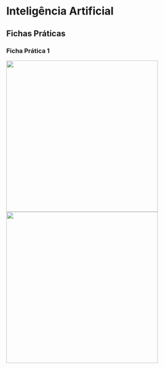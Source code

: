 # Inteligência Artificial
## Fichas Práticas
### Ficha Prática 1
<div align="left">
    <a href="https://github.com/heyliceeee/universoAcademico">
        <img width=400 align="center" src="https://github-readme-stats.vercel.app/api/pin/?username=heyliceeee&repo=universoAcademico&theme=react" />
    </a>
     <a href="https://github.com/heyliceeee/Rock-Paper-Scissors">
        <img width=400 align="center" src="https://github-readme-stats.vercel.app/api/pin/?username=heyliceeee&repo=Rock-Paper-Scissors&theme=react" />
    </a>
  <p></p>
</div>
